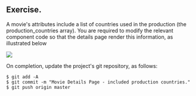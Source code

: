 ## Exercise.

A movie's attributes include a list of countries used in the production (the production_countries array). You are required to modify the relevant component code so that the details page render this information, as illustrated below

![][exercise]

On completion, update the project's git repository, as follows:
~~~ 
$ git add -A
$ git commit -m "Movie Details Page - included production countries."
$ git push origin master
~~~

[exercise]: ./img/exercise.png



